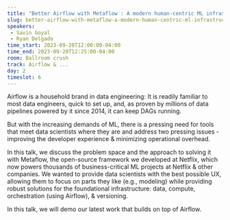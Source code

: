 ```yaml
---
title: "Better Airflow with Metaflow : A modern human-centric ML infrastructure stack"
slug: better-airflow-with-metaflow-a-modern-human-centric-ml-infrastructure-stack
speakers:
 - Savin Goyal
 - Ryan Delgado
time_start: 2023-09-20T12:00:00-04:00
time_end: 2023-09-20T12:25:00-04:00
room: Ballroom crush
track: Airflow & ...
day: 2
timeslot: 6
---
```


Airflow is a household brand in data engineering: It is readily familiar to most data engineers, quick to set up, and, as proven by millions of data pipelines powered by it since 2014, it can keep DAGs running.
 
But with the increasing demands of ML, there is a pressing need for tools that meet data scientists where they are and address two pressing issues - improving the developer experience & minimizing operational overhead.
 
In this talk, we discuss the problem space and the approach to solving it with Metaflow, the open-source framework we developed at Netflix, which now powers thousands of business-critical ML projects at Netflix & other companies. We wanted to provide data scientists with the best possible UX, allowing them to focus on parts they like (e.g., modeling) while providing robust solutions for the foundational infrastructure: data, compute, orchestration (using Airflow), & versioning.
 
In this talk, we will demo our latest work that builds on top of Airflow.